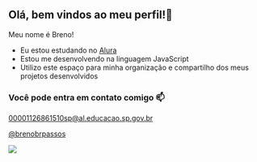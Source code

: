 ## Olá, bem vindos ao meu perfil!📘

Meu nome é Breno!

- Eu estou estudando no [Alura](https://www.alura.com.br)
- Estou me desenvolvendo na linguagem JavaScript
- Utilizo este espaço para minha organização e compartilho dos meus projetos desenvolvidos 

### Você pode entra em contato comigo 📫

00001126861510sp@al.educacao.sp.gov.br

[@brenobrpassos](https://www.instagram.com.br)




![](https://media1.tenor.com/m/snKgVQVKZMYAAAAC/transformers-optimus-prime.gif)
